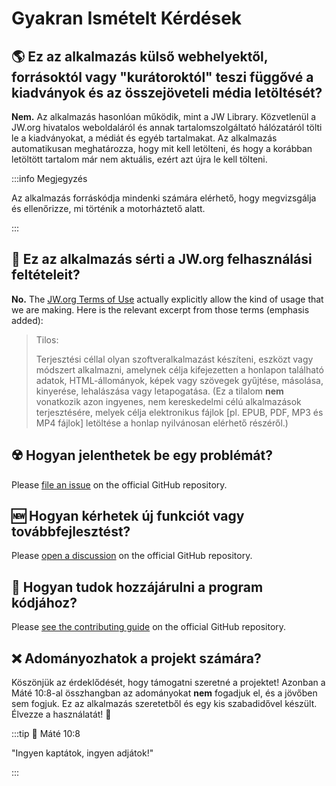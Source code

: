 # Gyakran Ismételt Kérdések

## :earth_americas: Ez az alkalmazás külső webhelyektől, forrásoktól vagy "kurátoroktól" teszi függővé a kiadványok és az összejöveteli média letöltését?

**Nem.** Az alkalmazás hasonlóan működik, mint a JW Library. Közvetlenül a JW.org hivatalos weboldaláról és annak tartalomszolgáltató hálózatáról tölti le a kiadványokat, a médiát és egyéb tartalmakat. Az alkalmazás automatikusan meghatározza, hogy mit kell letölteni, és hogy a korábban letöltött tartalom már nem aktuális, ezért azt újra le kell tölteni.

:::info Megjegyzés

Az alkalmazás forráskódja mindenki számára elérhető, hogy megvizsgálja és ellenőrizze, mi történik a motorháztető alatt.

:::

## :thinking: Ez az alkalmazás sérti a JW.org felhasználási feltételeit?

**No.** The [JW.org Terms of Use](https://www.jw.org/finder?docid=1011511\&prefer=content) actually explicitly allow the kind of usage that we are making. Here is the relevant excerpt from those terms (emphasis added):

> Tilos:
>
> Terjesztési céllal olyan szoftveralkalmazást készíteni, eszközt vagy módszert alkalmazni, amelynek célja kifejezetten a honlapon található adatok, HTML-állományok, képek vagy szövegek gyűjtése, másolása, kinyerése, lehalászása vagy letapogatása. (Ez a tilalom **nem** vonatkozik azon ingyenes, nem kereskedelmi célú alkalmazások terjesztésére, melyek célja elektronikus fájlok [pl. EPUB, PDF, MP3 és MP4 fájlok] letöltése a honlap nyilvánosan elérhető részéről.)

## :radioactive: Hogyan jelenthetek be egy problémát?

Please [file an issue](https://github.com/sircharlo/meeting-media-manager/issues) on the official GitHub repository.

## :new: Hogyan kérhetek új funkciót vagy továbbfejlesztést?

Please [open a discussion](https://github.com/sircharlo/meeting-media-manager/discussions) on the official GitHub repository.

## :handshake: Hogyan tudok hozzájárulni a program kódjához?

Please [see the contributing guide](https://github.com/sircharlo/meeting-media-manager/blob/master/CONTRIBUTING.md) on the official GitHub repository.

## :x: Adományozhatok a projekt számára?

Köszönjük az érdeklődését, hogy támogatni szeretné a projektet! Azonban a Máté 10:8-al összhangban az adományokat **nem** fogadjuk el, és a jövőben sem fogjuk. Ez az alkalmazás szeretetből és egy kis szabadidővel készült. Élvezze a használatát! :tada:

:::tip :book: Máté 10:8

"Ingyen kaptátok, ingyen adjátok!"

:::

